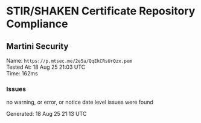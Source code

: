 # STIR/SHAKEN Certificate Repository Compliance

## Martini Security

Name: `https://p.mtsec.me/2e5a/QqEkCRsUrQzx.pem`\
Tested At: 18 Aug 25 21:03 UTC\
Time: 162ms

### Issues

no warning, or error, or notice date level issues were found

Generated: 18 Aug 25 21:13 UTC